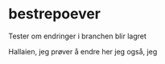 # bestrepoever

Tester om endringer i branchen blir lagret

Hallaien, jeg prøver å endre her jeg også, jeg